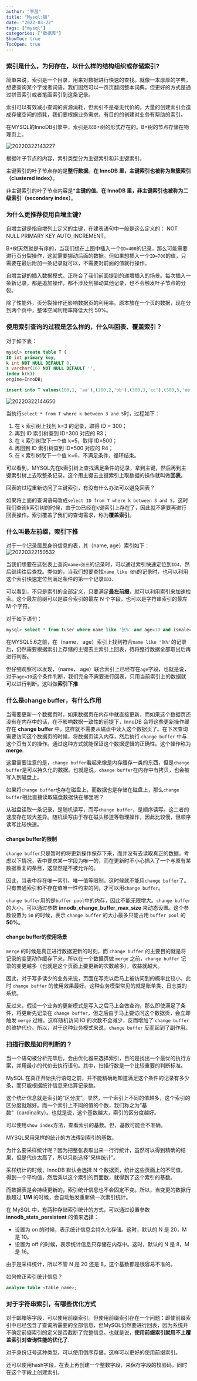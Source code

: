 ```yaml
---
author: "李昌"
title: "Mysql:锁"
date: "2022-03-22"
tags: ["mysql"]
categories: ["数据库"]
ShowToc: true
TocOpen: true
---
```


### 索引是什么，为何存在，以什么样的结构组织或存储索引?

简单来说，索引是一个目录，用来对数据进行快速的查找。就像一本厚厚的字典，想要查询某个字或者词语，我们固然可以一页页翻阅整本词典，但更好的方式是通过拼音索引或者笔画索引到这条记录。

索引可以有效减小查询的资源消耗，但索引不是毫无代价的，大量的创建索引会造成存储空间的损耗，我们要根据业务需求，有目的的创建对业务有帮助的索引。

在MYSQL的InnoDB引擎中，索引是以B+树的形式存在的。B+树的节点存储在物理页上。

![20220322143227](https://raw.githubusercontent.com/lich-Img/blogImg/master/img/20220322143227.png)

根据叶子节点的内容，索引类型分为主键索引和非主键索引。

主键索引的叶子节点存的是**整行数据**。**在 InnoDB 里，主键索引也被称为聚簇索引（clustered index）**。

非主键索引的叶子节点内容是***主键的值**。**在 InnoDB 里，非主键索引也被称为二级索引（secondary index）**。

### 为什么更推荐使用自增主键?

自增主键是指自增列上定义的主键，在建表语句中一般是这么定义的： NOT NULL PRIMARY KEY AUTO_INCREMENT。

B+树天然就是有序的，当我们想在上图中插入一个`ID=400`的记录，那么可能需要进行页分裂操作，这就需要挪动后面的数据。但如果想插入一个`ID=700`的值，只需要在最后附加一条记录就可以，不需要对前面的值就行操作。

自增主键的插入数据模式，正符合了我们前面提到的递增插入的场景。每次插入一条新记录，都是追加操作，都不涉及到挪动其他记录，也不会触发叶子节点的分裂。

除了性能外，页分裂操作还影响数据页的利用率。原本放在一个页的数据，现在分到两个页中，整体空间利用率降低大约 50%。

### 使用索引查询的过程是怎么样的，什么叫回表、覆盖索引？

对于如下表：
```sql
mysql> create table T (
ID int primary key,
k int NOT NULL DEFAULT 0,
s varchar(16) NOT NULL DEFAULT '',
index k(k))
engine=InnoDB;

insert into T values(100,1, 'aa'),(200,2,'bb'),(300,3,'cc'),(500,5,'ee'),(600,6,'ff'),(700,7,'gg');
```

![20220322144650](https://raw.githubusercontent.com/lich-Img/blogImg/master/img/20220322144650.png)

当执行`select * from T where k between 3 and 5`时，过程如下：

1. 在 k 索引树上找到 k=3 的记录，取得 ID = 300；
2. 再到 ID 索引树查到 ID=300 对应的 R3；
3. 在 k 索引树取下一个值 k=5，取得 ID=500；
4. 再回到 ID 索引树查到 ID=500 对应的 R4；
5. 在 k 索引树取下一个值 k=6，不满足条件，循环结束。

可以看到，MYSQL先在k索引树上查找满足条件的记录，拿到主键，然后再到主键索引树上去取整条记录。这个用主键去主键索引上取数据的操作就叫做**回表**。

回表的过程重新访问了主键索引，有没有什么办法可以避免回表？

如果将上面的查询语句改成`select ID from T where k between 3 and 5`，这时我们查询k索引树的时候，由于`ID`已经在k键索引上存在了，因此就不需要再进行回表操作。索引覆盖了我们的查询需求，称为**覆盖索引**。

### 什么叫最左前缀，索引下推

对于一个记录居民身份信息的表，其（name, age）索引如下：
![20220322150532](https://raw.githubusercontent.com/lich-Img/blogImg/master/img/20220322150532.png)

当我们想要在这张表上查询`name=张三`的记录时，可以通过索引快速定位到`ID4`，然后继续往后查找。类似的，当我们想要查找`name like 张%`的记录时，也可以利用这个索引快速定位到满足条件的第一个记录`ID3`.

可以看到，不只是索引的全部定义，只要满足**最左前缀**，就可以利用索引来加速检索。这个最左前缀可以是联合索引的最左 N 个字段，也可以是字符串索引的最左 M 个字符。

对于如下语句：
```sql
mysql> select * from tuser where name like '张%' and age=10 and ismale=1;
```
在MYSQL5.6之前，在（name， age）索引上找到符合`name like '张%'`的记录后，仍然需要根据索引上存储的主键去主索引上回表，待将整行数据全部取出后再进行判断。

但仔细观察可以发现，（name， age）联合索引上已经存在`age`字段，也就是说，对于`age=10`这个条件判断，我们完全不需要进行回表，只用当前索引上的数据就可以进行判断。这叫做**索引下推**

### 什么是change buffer，有什么作用
当需要更新一个数据页时，如果数据页在内存中就直接更新，而如果这个数据页还没有在内存中的话，在不影响数据一致性的前提下，InnoDB 会将这些更新操作缓存在 **change buffer** 中，这样就不需要从磁盘中读入这个数据页了。在下次查询需要访问这个数据页的时候，将数据页读入内存，然后执行 `change buffer` 中与这个页有关的操作。通过这种方式就能保证这个数据逻辑的正确性。这个操作称为**merge**.

这里需要注意的是，`change buffer`看起来像是内存缓存一类的东西，但是`change buffer`是可以持久化的数据。也就是说，`change buffer`在内存中有拷贝，也会被写入到磁盘上。

如果将`change buffer`也存在磁盘上，而数据也是存储在磁盘上，那么`change buffer`相比直接读取磁盘数据快在哪里呢？

从磁盘读取一条记录，是随机读写，而写`change buffer`，是顺序读写。这二者的速度存在较大差异。随机读写由于存在磁头移道等物理操作，因此比较慢，但顺序读写比较快速。

#### change buffer的限制

`change buffer`只是暂时的将更新操作保存下来，而并没有去读取真正的数据。考虑以下情况，表中要求某一字段为唯一的，而在更新时不小心插入了一个与原有某数据重复的条目，这显然是不被允许的。

因此，当表中存在唯一索引、唯一值等限制，这时候就不能用`change buffer`了。只有普通索引和不存在值唯一性约束的列，才可以用`change buffer`。

`change buffer`用的是`buffer pool`中的内存，因此不能无限增大。`change buffer` 的大小，可以通过参数 **innodb_change_buffer_max_size** 来动态设置。这个参数设置为 `50` 的时候，表示 `change buffer` 的大小最多只能占用 `buffer pool` 的 **50%**。

#### change buffer的使用场景

`merge` 的时候是真正进行数据更新的时刻，而 `change buffer` 的主要目的就是将记录的变更动作缓存下来，所以在一个数据页做 `merge` 之前，`change buffer` 记录的变更越多（也就是这个页面上要更新的次数越多），收益就越大。

因此，对于写多读少的业务来说，页面在写完以后马上被访问到的概率比较小，此时 `change buffer` 的使用效果最好。这种业务模型常见的就是账单类、日志类的系统。

反过来，假设一个业务的更新模式是写入之后马上会做查询，那么即使满足了条件，将更新先记录在 `change buffer`，但之后由于马上要访问这个数据页，会立即触发 `merge` 过程。这样随机访问 IO 的次数不会减少，反而增加了 `change buffer` 的维护代价。所以，对于这种业务模式来说，`change buffer` 反而起到了副作用。

### 扫描行数是如何判断的？

当一个语句被分析完毕后，会由优化器来选择索引，目的是找出一个最优的执行方案，并用最小的代价去执行语句。其中，扫描行数是一个比较重要的判断标准。

MySQL 在真正开始执行语句之前，并不能精确地知道满足这个条件的记录有多少条，而只能根据统计信息来估算记录数。

这个统计信息就是索引的“区分度”。显然，一个索引上不同的值越多，这个索引的区分度就越好。而一个索引上不同的值的个数，我们称之为“基数”（cardinality）。也就是说，这个基数越大，索引的区分度越好。

可以使用`show index`方法，查看索引的基数。但，基数可能会不准确。

MYSQL采用采样的统计的方法得到索引的基数。

为什么要采样统计呢？因为把整张表取出来一行行统计，虽然可以得到精确的结果，但是代价太高了，所以只能选择“采样统计”。

采样统计的时候，InnoDB 默认会选择 N 个数据页，统计这些页面上的不同值，得到一个平均值，然后乘以这个索引的页面数，就得到了这个索引的基数。

而数据表是会持续更新的，索引统计信息也不会固定不变。所以，当变更的数据行数超过 **1/M** 的时候，会自动触发重新做一次索引统计。

在 MySQL 中，有两种存储索引统计的方式，可以通过设置参数**innodb_stats_persistent** 的值来选择：
- 设置为 on 的时候，表示统计信息会持久化存储。这时，默认的 N 是 20，M 是 10。
- 设置为 off 的时候，表示统计信息只存储在内存中。这时，默认的 N 是 8，M 是 16。

由于是采样统计，所以不管 N 是 20 还是 8，这个基数都是很容易不准的。

如何修正索引统计信息？
```sql
analyze table <table_name>;
```

### 对于字符串索引，有哪些优化方式
对于邮箱等字段，可以使用前缀索引。但使用前缀索引存在一个问题：即使前缀索引中已经包含了查询所需要的全部信息，但MySQL仍然要进行回表，因为系统并不确定前缀索引的定义是否截断了完整信息。也就是说，**使用前缀索引就用不上覆盖索引对查询性能的优化了**.

对于身份证号这种类型，可以使用倒序存储，这样可以更好的使用前缀索引。

还可以使用hash字段，在表上再创建一个整数字段，来保存字段的校验码，同时在这个字段上创建索引。
